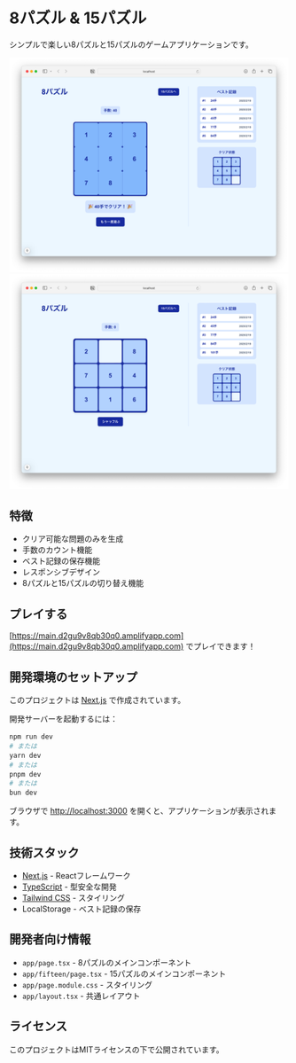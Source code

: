 # 8パズル & 15パズル

シンプルで楽しい8パズルと15パズルのゲームアプリケーションです。

![8パズルのスクリーンショット](/public/screenshots/app1.png)
![8パズルのスクリーンショット](/public/screenshots/app2.png)

## 特徴

- クリア可能な問題のみを生成
- 手数のカウント機能
- ベスト記録の保存機能
- レスポンシブデザイン
- 8パズルと15パズルの切り替え機能

## プレイする

[https://main.d2gu9v8qb30q0.amplifyapp.com](https://main.d2gu9v8qb30q0.amplifyapp.com) でプレイできます！

## 開発環境のセットアップ

このプロジェクトは [Next.js](https://nextjs.org) で作成されています。

開発サーバーを起動するには：

```bash
npm run dev
# または
yarn dev
# または
pnpm dev
# または
bun dev
```

ブラウザで [http://localhost:3000](http://localhost:3000) を開くと、アプリケーションが表示されます。

## 技術スタック

- [Next.js](https://nextjs.org/) - Reactフレームワーク
- [TypeScript](https://www.typescriptlang.org/) - 型安全な開発
- [Tailwind CSS](https://tailwindcss.com/) - スタイリング
- LocalStorage - ベスト記録の保存

## 開発者向け情報

- `app/page.tsx` - 8パズルのメインコンポーネント
- `app/fifteen/page.tsx` - 15パズルのメインコンポーネント
- `app/page.module.css` - スタイリング
- `app/layout.tsx` - 共通レイアウト

## ライセンス

このプロジェクトはMITライセンスの下で公開されています。
